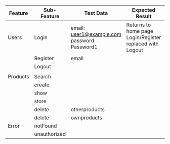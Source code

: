 | Feature  | Sub-Feature  | Test Data                                       | Expected Result                                             | Actual Result | Notes |
| -------- | ------------ | ----------------------------------------------- | ----------------------------------------------------------- | ------------- | ----- |
| Users    | Login        | email: user1@example.com<br>password: Password1 | Returns to home page<br>Login/Register replaced with Logout |               |       |
|          | Register     | email                                           |                                                             |               |       |
|          | Logout       |                                                 |                                                             |               |       |
|          |              |                                                 |                                                             |               |       |
| Products | Search       |                                                 |                                                             |               |       |
|          | create       |                                                 |                                                             |               |       |
|          | show         |                                                 |                                                             |               |       |
|          | store        |                                                 |                                                             |               |       |
|          | delete       | otherproducts                                   |                                                             |               |       |
|          | delete       | ownproducts                                     |                                                             |               |       |
| Error    | notFound     |                                                 |                                                             |               |       |
|          | unauthorized |                                                 |                                                             |               |       |

